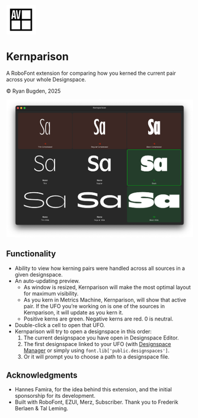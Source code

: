 <img src="source/resources/mechanic_icon.png"  width="80">

# Kernparison
A RoboFont extension for comparing how you kerned the current pair across your whole Designspace.

© Ryan Bugden, 2025

![](source/resources/ui-main.png)

## Functionality

- Ability to view how kerning pairs were handled across all sources in a given designspace.
- An auto-updating preview.
	- As window is resized, Kernparison will make the most optimal layout for maximum visibility.
	- As you kern in Metrics Machine, Kernparison, will show that active pair. If the UFO you’re working on is one of the sources in Kernparison, it will update as you kern it.
	- Positive kerns are green. Negative kerns are red. 0 is neutral.
- Double-click a cell to open that UFO.
- Kernparison will try to open a designspace in this order:
	1. The current designspace you have open in Designspace Editor. 
	2. The first designspace linked to your UFO (with [Designspace Manager](https://github.com/ryanbugden/Designspace-Manager) or simply using `font.lib['public.designspaces']`. 
	3. Or it will prompt you to choose a path to a designspace file.




## Acknowledgments

- Hannes Famira, for the idea behind this extension, and the initial sponsorship for its development.
- Built with RoboFont, EZUI, Merz, Subscriber. Thank you to Frederik Berlaen & Tal Leming.
